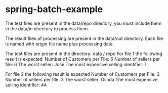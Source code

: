 # spring-batch-example

The test files are present in the data/repo directory, you must include them in the data/in directory to process them.

The result files of processing are present in the data/out directory. 
Each file is named with origin file name plus processing date.

The test files are present in the directory: data / repo
  For file 1 the following result is expected:
    Number of Customers per File: 6
    Number of sellers per file: 6
    The worst seller: Jose
    The most expensive selling identifier: 1

  For file 2 the following result is expected
    Number of Customers per File: 3
    Number of sellers per file: 3
    The worst seller: Olinda
    The most expensive selling identifier: 44
